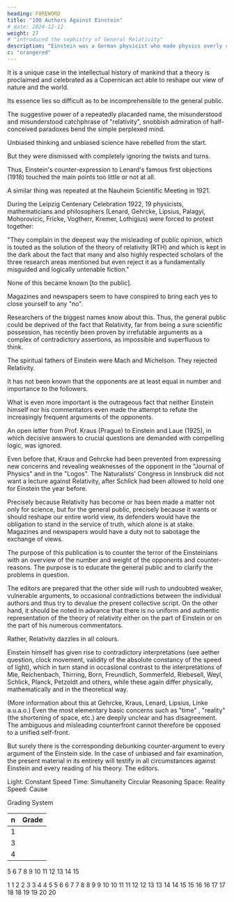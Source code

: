 ```yaml
---
heading: FOREWORD
title: "100 Authors Against Einstein"
# date: 2024-12-12
weight: 27
# "introduced the sophistry of General Relativity"
description: "Einstein was a German physicist who made physics overly complicated by using arbitrary tensors"
c: "orangered"
---
```



<!-- , never even if they are valid -->

It is a unique case in the intellectual history of mankind that a theory is proclaimed and celebrated as a Copernican act able to reshape our view of nature and the world.

Its essence lies so difficult as to be incomprehensible to the general public.

<!-- , so that their
popularity hardly seems understandable.  -->

The suggestive power of a repeatedly placarded name, the misunderstood and misunderstood catchphrase of "relativity", snobbish admiration of half-conceived paradoxes bend the simple perplexed mind.

Unbiased thinking and unbiased science have rebelled from the start.

<!-- Have expressed the most important doubts and asked questions.  -->

But they were dismissed with completely ignoring the twists and turns.

Thus, Einstein's counter-expression to Lenard's famous first objections (1918) touched the main
points too little or not at all.

A similar thing was repeated at the Nauheim Scientific Meeting in 1921.

During the Leipzig Centenary Celebration 1922, 19 physicists, mathematicians and philosophers (Lenard, Gehrcke, Lipsius, Palagyi, Mohorovicic, Fricke, Vogtherr, Kremer, Lothigius) were forced to protest together:

"They complain in the deepest way the misleading of public opinion, which is touted as the solution of the theory of relativity (RTH) and which is kept in the dark about the fact that many and also highly respected scholars of the three research areas mentioned but even reject it as a fundamentally misguided and logically untenable fiction."

None of this became known [to the public].

<!-- , which alone would be able to bring the voice of enlightenment and criticism, or at least of doubt, before the hundreds of thousands, -->
Magazines and newspapers seem to have conspired to bring each yes to close yourself to any "no". 

<!-- Unfortunately, the same applies to the attitude of the publishers and recently the same slogan is also followed by broadcasting.  -->

Researchers of the biggest names know about this. Thus, the general public could be deprived of the fact that Relativity, far from being a sure scientific possession, has recently been proven by irrefutable arguments as a complex of contradictory assertions, as impossible and superfluous to think.

The spiritual fathers of Einstein were Mach and Michelson. They rejected Relativity.

It has not been known that the opponents are at least equal in number and importance to the followers.

<!-- [ It seems what is meant here that since - Einstein updated relativity to general relativity - is being
interpreted here that Einstein then rejected special relativity, with RTH being interpreted as special
relativity.] -->

What is even more important is the outrageous fact that neither Einstein himself nor his
commentators even made the attempt to refute the increasingly frequent arguments of the opponents.


An open letter from Prof. Kraus (Prague) to Einstein and Laue (1925), in which decisive answers to
crucial questions are demanded with compelling logic, was ignored.

Even before that, Kraus and Gehrcke had been prevented from expressing new concerns and
revealing weaknesses of the opponent in the "Journal of Physics" and in the "Logos".
The Naturalists' Congress in Innsbruck did not want a lecture against Relativity, after Schlick had been
allowed to hold one for Einstein the year before.

Precisely because Relativity has become or has been made a matter not only for science, but for the
general public, precisely because it wants or should reshape our entire world view, its defenders
would have the obligation to stand in the service of truth, which alone is at stake. Magazines and
newspapers would have a duty not to sabotage the exchange of views.

The purpose of this publication is to counter the terror of the Einsteinians with an overview of the
number and weight of the opponents and counter-reasons. The purpose is to educate the general
public and to clarify the problems in question.

The editors are prepared that the other side will rush to undoubted weaker, vulnerable arguments,
to occasional contradictions between the individual authors and thus try to devalue the present
collective script. On the other hand, it should be noted in advance that there is no uniform and
authentic representation of the theory of relativity either on the part of Einstein or on the part of his numerous commentators.

Rather, Relativity dazzles in all colours.

Einstein himself has given rise to contradictory interpretations (see aether question, clock movement, validity of the absolute constancy of the speed of light), which in turn stand in occasional contrast to the interpretations of Mie, Reichenbach, Thirring, Born, Freundlich, Sommerfeld, Riebesell, Weyl, Schlick, Planck, Petzoldt and others, while these again differ physically, mathematically and in the theoretical way. 

(More information about this at Gehrcke, Kraus, Lenard, Lipsius, Linke a.u.a.o.) Even the most elementary basic concerns such as "time" , "reality" (the shortening of space, etc.) are deeply unclear and has disagreement. The ambiguous and misleading counterfront cannot therefore be opposed to a unified self-front. 

But surely there is the corresponding debunking counter-argument to every argument of the Einstein side. In the case of unbiased and fair examination, the present material in its entirety will testify in all circumstances against Einstein and every reading of his theory. The editors.


Light: Constant Speed
Time: Simultaneity Circular Reasoning
Space: Reality
Speed: Cause



Grading System

n | Grade
--- | ---
1 |
3 |
4 |
5
6
7
8
9
10
11
12
13
14
15


1	1
2	2
3	3
4	4
5	5
6	6
7	7
8	8
9	9
10	10
11	11
12	12
13	13
14	14
15	15
16	16
17	17
18	18
19	19
20	20